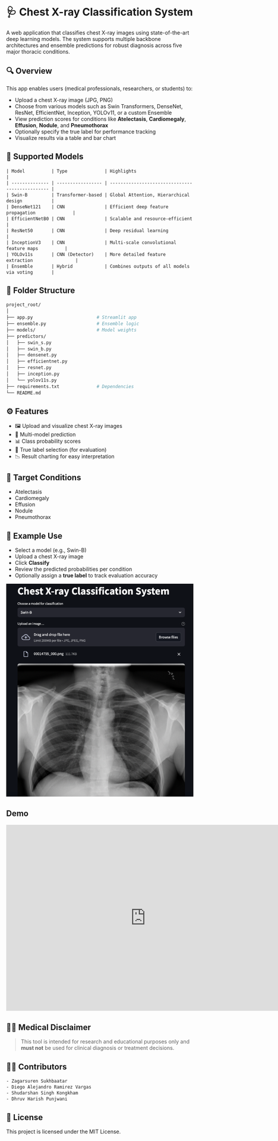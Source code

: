 # 🩺 Chest X-ray Classification System

A web application that classifies chest X-ray images using state-of-the-art deep learning models. The system supports multiple backbone architectures and ensemble predictions for robust diagnosis across five major thoracic conditions.

## 🔍 Overview

This app enables users (medical professionals, researchers, or students) to:

* Upload a chest X-ray image (JPG, PNG)
* Choose from various models such as Swin Transformers, DenseNet, ResNet, EfficientNet, Inception, YOLOv11, or a custom Ensemble
* View prediction scores for conditions like **Atelectasis**, **Cardiomegaly**, **Effusion**, **Nodule**, and **Pneumothorax**
* Optionally specify the true label for performance tracking
* Visualize results via a table and bar chart

## 🧠 Supported Models
```table
| Model          | Type              | Highlights                                      |
| -------------- | ----------------- | ----------------------------------------------- |
| Swin-B         | Transformer-based | Global Attention, Hierarchical design           |
| DenseNet121    | CNN               | Efficient deep feature propagation              |
| EfficientNetB0 | CNN               | Scalable and resource-efficient                 |
| ResNet50       | CNN               | Deep residual learning                          |
| InceptionV3    | CNN               | Multi-scale convolutional feature maps          |
| YOLOv11s       | CNN (Detector)    | More detailed feature extraction                |
| Ensemble       | Hybrid            | Combines outputs of all models via voting       |
```
## 📁 Folder Structure

```graphql
project_root/
│
├── app.py                        # Streamlit app
├── ensemble.py                   # Ensemble logic
├── models/                       # Model weights
├── predictors/
│   ├── swin_s.py
│   ├── swin_b.py
│   ├── densenet.py
│   ├── efficientnet.py
│   ├── resnet.py
│   ├── inception.py
│   └── yolov11s.py
├── requirements.txt              # Dependencies
└── README.md                     
```

## ⚙️ Features

* 🖼 Upload and visualize chest X-ray images
* 🤖 Multi-model prediction
* 📊 Class probability scores
* 🧪 True label selection (for evaluation)
* 📉 Result charting for easy interpretation

## 🏥 Target Conditions

* Atelectasis
* Cardiomegaly
* Effusion
* Nodule
* Pneumothorax

## 🧪 Example Use

* Select a model (e.g., Swin-B)
* Upload a chest X-ray image
* Click **Classify**
* Review the predicted probabilities per condition
* Optionally assign a **true label** to track evaluation accuracy

![img](https://github.com/zagarsuren/chest-xray-app/blob/main/assets/ss1.jpeg?raw=true)

## Demo
<iframe width="750" height="500" src="https://www.youtube.com/embed/e93Gh2Yy7sc" 
frameborder="0" allowfullscreen></iframe>


## 🧑‍⚕️ Medical Disclaimer

> This tool is intended for research and educational purposes only and **must not** be used for clinical diagnosis or treatment decisions.

## 🧑‍💻 Contributors
```sublime
- Zagarsuren Sukhbaatar
- Diego Alejandro Ramirez Vargas
- Shudarshan Singh Kongkham
- Dhruv Harish Punjwani
```
## 📝 License

This project is licensed under the MIT License.
